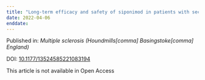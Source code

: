 ```yaml
---
title: "Long-term efficacy and safety of siponimod in patients with secondary progressive multiple sclerosis: Analysis of EXPAND core and extension data up to >5 years."
date: 2022-04-06
enddate:
---
```


Published in: *Multiple sclerosis (Houndmills[comma] Basingstoke[comma] England)*

DOI: [10.1177/13524585221083194](https://doi.org/10.1177/13524585221083194)

This article is not available in Open Access


